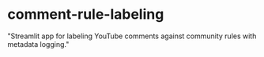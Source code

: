 # comment-rule-labeling
 "Streamlit app for labeling YouTube comments against community rules with metadata logging."
